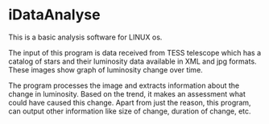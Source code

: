 # iDataAnalyse

This is a basic analysis software for LINUX os.

The input of this program is data received from TESS telescope which has a catalog of stars and their luminosity data available in XML and jpg formats. These images show graph of luminosity change over time.

The program processes the image and extracts information about the change in luminosity. Based on the trend, it makes an assessment what could have caused this change. Apart from just the reason, this program, can output other information like size of change, duration of change, etc.
